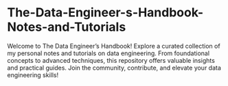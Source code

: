# The-Data-Engineer-s-Handbook-Notes-and-Tutorials
Welcome to The Data Engineer’s Handbook! Explore a curated collection of my personal notes and tutorials on data engineering. From foundational concepts to advanced techniques, this repository offers valuable insights and practical guides. Join the community, contribute, and elevate your data engineering skills!
